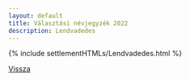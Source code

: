 ```yaml
---
layout: default
title: Választási névjegyzék 2022
description: Lendvadedes
---
```


{% include settlementHTMLs/Lendvadedes.html %}

[Vissza](../)